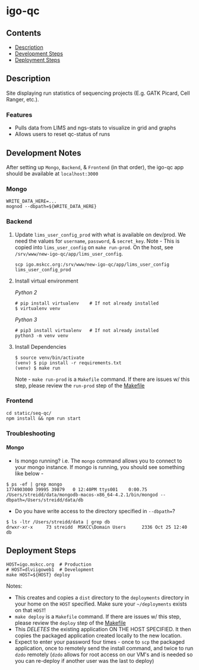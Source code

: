 # igo-qc

## Contents
* [Description](#description)
* [Development Steps](#development-notes)
* [Deployment Steps](#deployment-steps)

## Description
Site displaying run statistics of sequencing projects (E.g. GATK Picard, Cell Ranger, etc.). 

### Features
* Pulls data from LIMS and ngs-stats to visualize in grid and graphs
* Allows users to reset qc-status of runs

## Development Notes
After setting up `Mongo`, `Backend`, & `Frontend` (in that order), the igo-qc app should be available at `localhost:3000`

### Mongo
```
WRITE_DATA_HERE=...
mognod --dbpath=${WRITE_DATA_HERE}
```

### Backend
1. Update `lims_user_config_prod` with what is available on dev/prod. We need the values for `username`, `password`, & `secret_key`. Note - This is copied into `lims_user_config` on `make run-prod`. On the host, see `/srv/www/new-igo-qc/app/lims_user_config`. 

    ```
    scp igo.mskcc.org:/srv/www/new-igo-qc/app/lims_user_config lims_user_config_prod
    ```

2. Install virtual environment

    *Python 2*
    ```
    # pip install virtualenv	# If not already installed
    $ virtualenv venv
    ```
    *Python 3*
    ```
    # pip3 install virtualenv	# If not already installed
    python3 -m venv venv
    ```

3. Install Dependencies
    ```
    $ source venv/bin/activate
    (venv) $ pip install -r requirements.txt
    (venv) $ make run
    ```

    Note - `make run-prod` is a `Makefile` command. If there are issues w/ this step, please review the `run-prod` step of the [Makefile](https://github.com/mskcc/igo-qc/blob/master/Makefile) 
    
### Frontend
```
cd static/seq-qc/
npm install && npm run start
```

### Troubleshooting
#### Mongo
* Is mongo running? i.e. The `mongo` command allows you to connect to your mongo instance. If mongo is running, you should see something like below -
```
$ ps -ef | grep mongo
1774903000 39995 39879   0 12:40PM ttys001    0:00.75 /Users/streidd/data/mongodb-macos-x86_64-4.2.1/bin/mongod --dbpath=/Users/streidd/data/db
```

* Do you have write access to the directory specified in `--dbpath=`?
```
$ ls -ltr /Users/streidd/data | grep db
drwxr-xr-x     73 streidd  MSKCC\Domain Users      2336 Oct 25 12:40 db
```

## Deployment Steps
```
HOST=igo.mskcc.org  # Production
# HOST=dlviigoweb1  # Development
make HOST=${HOST} deploy
```

Notes:
* This creates and copies a `dist` directory to the `deployments` directory in your home on the `HOST` specified. Make sure your `~/deployments` exists on that `HOST`!
* `make deploy` is a `Makefile` command. If there are issues w/ this step, please review the `deploy` step of the [Makefile](https://github.com/mskcc/igo-qc/blob/master/Makefile)
* This *DELETES* the existing application ON THE HOST SPECIFIED. It then copies the packaged application created locally to the new location.
* Expect to enter your password four times - once to `scp` the packaged application, once to remotely send the install command, and twice to run `dzdo` remotely (`dzdo` allows for root access on our VM's and is needed so you can re-deploy if another user was the last to deploy) 
